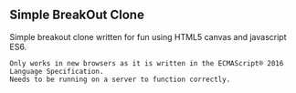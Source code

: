 ## Simple BreakOut Clone
Simple breakout clone written for fun using HTML5 canvas and javascript ES6.

```
Only works in new browsers as it is written in the ECMAScript® 2016 Language Specification.
Needs to be running on a server to function correctly.
```
